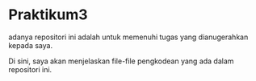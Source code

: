 # Praktikum3

adanya repositori ini adalah untuk memenuhi tugas yang dianugerahkan kepada saya.

Di sini, saya akan menjelaskan file-file pengkodean yang ada dalam repositori ini.

##
##
##
##
